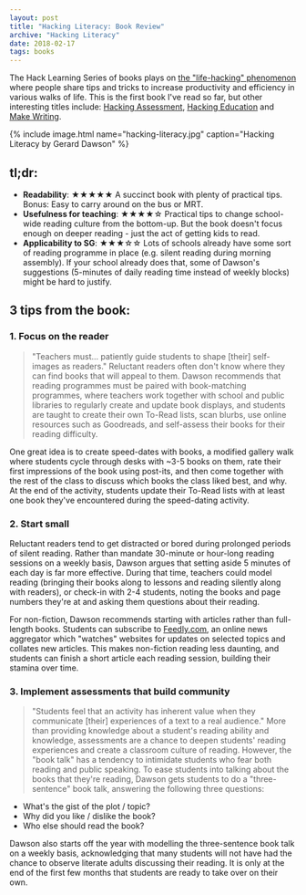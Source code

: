 ```yaml
---
layout: post
title: "Hacking Literacy: Book Review"
archive: "Hacking Literacy"
date: 2018-02-17
tags: books
---
```


The Hack Learning Series of books plays on [the "life-hacking" phenomenon](https://en.wikipedia.org/wiki/Life_hack) where people share tips and tricks to increase productivity and efficiency in various walks of life. This is the first book I've read so far, but other interesting titles include: [Hacking Assessment](https://www.goodreads.com/book/show/28182116-hacking-assessment), [Hacking Education](https://www.goodreads.com/book/show/26405807-hacking-education?from_search=true) and [Make Writing](https://www.goodreads.com/book/show/28870269-make-writing?from_search=true).

{% include image.html name="hacking-literacy.jpg" caption="Hacking Literacy by Gerard Dawson" %}

## tl;dr: 
* **Readability**: &#9733;&#9733;&#9733;&#9733;&#9733; A succinct book with plenty of practical tips. Bonus: Easy to carry around on the bus or MRT. 
* **Usefulness for teaching**: &#9733;&#9733;&#9733;&#9733;&#9734; Practical tips to change school-wide reading culture from the bottom-up. But the book doesn't focus enough on deeper reading - just the act of getting kids to read.
* **Applicability to SG**: &#9733;&#9733;&#9733;&#9734;&#9734; Lots of schools already have some sort of reading programme in place (e.g. silent reading during morning assembly). If your school already does that, some of Dawson's suggestions (5-minutes of daily reading time instead of weekly blocks) might be hard to justify. 

## 3 tips from the book:
### 1. Focus on the reader
> "Teachers must... patiently guide students to shape [their] self-images as readers."
Reluctant readers often don't know where they can find books that will appeal to them. Dawson recommends that reading programmes must be paired with book-matching programmes, where teachers work together with school and public libraries to regularly create and update book displays, and students are taught to create their own To-Read lists, scan blurbs, use online resources such as Goodreads, and self-assess their books for their reading difficulty. 

One great idea is to create speed-dates with books, a modified gallery walk where students cycle through desks with ~3-5 books on them, rate their first impressions of the book using post-its, and then come together with the rest of the class to discuss which books the class liked best, and why. At the end of the activity, students update their To-Read lists with at least one book they've encountered during the speed-dating activity. 

### 2. Start small
Reluctant readers tend to get distracted or bored during prolonged periods of silent reading. Rather than mandate 30-minute or hour-long reading sessions on a weekly basis, Dawson argues that setting aside 5 minutes of each day is far more effective. During that time, teachers could model reading (bringing their books along to lessons and reading silently along with readers), or check-in with 2-4 students, noting the books and page numbers they're at and asking them questions about their reading. 

For non-fiction, Dawson recommends starting with articles rather than full-length books. Students can subscribe to [Feedly.com](https://feedly.com/i/welcome), an online news aggregator which "watches" websites for updates on selected topics and collates new articles. This makes non-fiction reading less daunting, and students can finish a short article each reading session, building their stamina over time. 

### 3. Implement assessments that build community
> "Students feel that an activity has inherent value when they communicate [their] experiences of a text to a real audience."
More than providing knowledge about a student's reading ability and knowledge, assessments are a chance to deepen students' reading experiences and create a classroom culture of reading. However, the "book talk" has a tendency to intimidate students who fear both reading and public speaking. To ease students into talking about the books that they're reading, Dawson gets students to do a "three-sentence" book talk, answering the following three questions: 
* What's the gist of the plot / topic?
* Why did you like / dislike the book?
* Who else should read the book?

Dawson also starts off the year with modelling the three-sentence book talk on a weekly basis, acknowledging that many students will not have had the chance to observe literate adults discussing their reading. It is only at the end of the first few months that students are ready to take over on their own.
